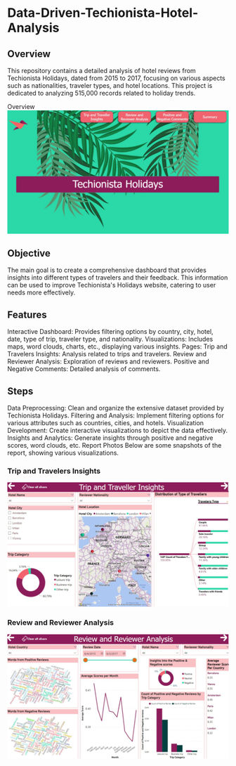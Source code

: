 # Data-Driven-Techionista-Hotel-Analysis
## Overview
This repository contains a detailed analysis of hotel reviews from Techionista Holidays, dated from 2015 to 2017, focusing on various aspects such as nationalities, traveler types, and hotel locations. This project is dedicated to analyzing 515,000 records related to holiday trends.

Overview
![Overview](https://github.com/Vidisha84/Data-Driven-Techionista-Hotel-Analysis/blob/main/1.jpg)

## Objective
The main goal is to create a comprehensive dashboard that provides insights into different types of travelers and their feedback. This information can be used to improve Techionista's Holidays website, catering to user needs more effectively.

## Features
Interactive Dashboard: Provides filtering options by country, city, hotel, date, type of trip, traveler type, and nationality.
Visualizations: Includes maps, word clouds, charts, etc., displaying various insights.
Pages:
Trip and Travelers Insights: Analysis related to trips and travelers.
Review and Reviewer Analysis: Exploration of reviews and reviewers.
Positive and Negative Comments: Detailed analysis of comments.
## Steps
Data Preprocessing: Clean and organize the extensive dataset provided by Techionista Holidays.
Filtering and Analysis: Implement filtering options for various attributes such as countries, cities, and hotels.
Visualization Development: Create interactive visualizations to depict the data effectively.
Insights and Analytics: Generate insights through positive and negative scores, word clouds, etc.
Report Photos
Below are some snapshots of the report, showing various visualizations.

### Trip and Travelers Insights
![Trip and Travelers Insights](https://github.com/Vidisha84/Data-Driven-Techionista-Hotel-Analysis/blob/main/2.jpg)

### Review and Reviewer Analysis
![Review and Reviewer Analysis](https://github.com/Vidisha84/Data-Driven-Techionista-Hotel-Analysis/blob/main/3.jpg)
